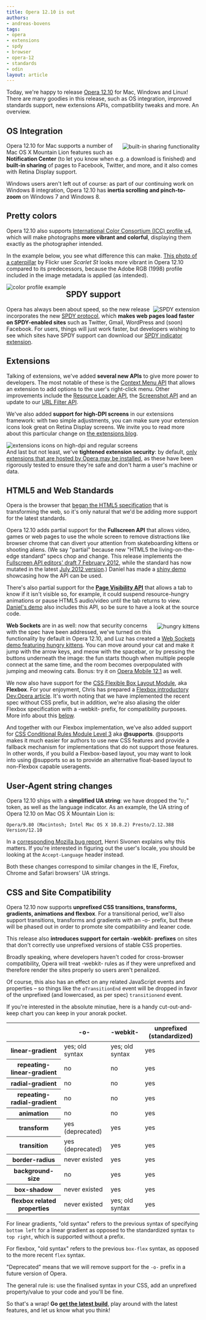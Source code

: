 ```yaml
---
title: Opera 12.10 is out
authors:
- andreas-bovens
tags:
- opera
- extensions
- spdy
- browser
- opera-12
- standards
- odin
layout: article
---
```

<p>Today, we&#39;re happy to release <a href="http://www.opera.com/browser/">Opera 12.10</a> for Mac, Windows and Linux! There are many goodies in this release, such as OS integration, improved standards support, new extensions APIs, compatibility tweaks and more. An overview.</p>

<h2>OS Integration</h2>

<img src="/blog/opera-12-10-is-out/sharing.png" alt="built-in sharing functionality" style="float:right; margin: 2px 0 2px 5px;" />

<p>Opera 12.10 for Mac supports a number of Mac OS X Mountain Lion features such as <strong>Notification Center</strong> (to let you know when e.g. a download is finished) and <strong>built-in sharing</strong> of pages to Facebook, Twitter, and more, and it also comes with Retina Display support.</p>
<p>Windows users aren&#39;t left out of course: as part of our continuing work on Windows 8 integration, Opera 12.10 has <strong>inertia scrolling and pinch-to-zoom</strong> on Windows 7 and Windows 8.</p>

<h2>Pretty colors</h2>

<p>Opera 12.10 also supports <a href="http://www.color.org/version4html.xalter">International Color Consortium (ICC) profile v4</a>, which will make photographs <strong>more vibrant and colorful</strong>, displaying them exactly as the photographer intended.</p>

<p>In the example below, you see what difference this can make. <a href="http://www.flickr.com/photos/scarletst/1145599896/">This photo of a caterpillar</a> by Flickr user <i>Scarlet St</i> looks more vibrant in Opera 12.10 compared to its predecessors, because the Adobe RGB (1998) profile included in the image metadata is applied (as intended).</p>

<img src="/blog/opera-12-10-is-out/color-profiles.jpg" alt="color profile example" style="float:left;" />

<h2>SPDY support</h2>

<img src="/blog/opera-12-10-is-out/0icon_64x64.png" alt="SPDY extension" style="float:right;" />

<p>Opera has always been about speed, so the new release incorporates the new <a href="http://en.wikipedia.org/wiki/SPDY">SPDY protocol</a>, which <strong>makes web pages load faster on SPDY-enabled sites</strong> such as Twitter, Gmail, WordPress and (soon) Facebook. For users, things will just work faster, but developers wishing to see which sites have SPDY support can download our <a href="https://addons.opera.com/en/extensions/details/spdy-indicator/">SPDY indicator extension</a>.</p>

<h2>Extensions</h2>

<p>Talking of extensions, we&#39;ve added <strong>several new APIs</strong> to give more power to developers. The most notable of these is the <a href="http://dev.opera.com/articles/view/extensions-api-contextmenu/">Context Menu API</a> that allows an extension to add options to the user&#39;s right-click menu. Other improvements include the <a href="http://dev.opera.com/articles/view/extensions-api-resourceloader/">Resource Loader API</a>, the <a href="http://dev.opera.com/articles/view/extensions-api-screenshot/">Screenshot API</a> and an update to our <a href="http://dev.opera.com/articles/view/extensions-api-urlfilter/">URL Filter API</a>.</p>

<p>We&#39;ve also added <strong>support for high-DPI screens</strong> in our extensions framework: with two simple adjustments, you can make sure your extension icons look great on Retina Display screens. We invite you to read more about this particular change on <a href="http://my.opera.com/addons/blog/2012/10/24/extensions-icons-vs-high-resolution-displays">the extensions blog</a>.</p>

<img src="/blog/opera-12-10-is-out/0hi-dpi.png" alt="extensions icons on high-dpi and regular screens" style="float:left;" />

<p style="clear:left;">And last but not least, we&#39;ve <strong>tightened extension security</strong>: by default, <a href="http://my.opera.com/desktopteam/blog/2012/09/06/increased-security-when-installing-extensions">only extensions that are hosted by Opera may be installed</a>, as these have been rigorously tested to ensure they&#39;re safe and don&#39;t harm a user&#39;s machine or data.</p>

<h2>HTML5 and Web Standards</h2>

<p>Opera is the browser that <a href="http://www.whatwg.org/specs/web-apps/current-work/multipage/introduction.html#history-1">began the HTML5 specification</a> that is transforming the web, so it&#39;s only natural that we&#39;d be adding more support for the latest standards.</p>

<p>Opera 12.10 adds partial support for the <strong>Fullscreen API</strong> that allows video, games or web pages to use the whole screen to remove distractions like browser chrome that can divert your attention from skateboarding kittens or shooting aliens. (We say &quot;partial&quot; because new &quot;HTML5 the living-on-the-edge standard&quot; specs chop and change. This release implements the <a href="http://dvcs.w3.org/hg/fullscreen/raw-file/529a67b8d9f3/Overview.html" rel="nofollow">Fullscreen API editors&#39; draft 7 February 2012</a>, while the standard has now mutated in the latest <a href="http://dvcs.w3.org/hg/fullscreen/raw-file/tip/Overview.html" rel="nofollow">July 2012 version</a>.) Daniel has made a <a href="http://www.shinydemos.com/flying-tweets/">shiny demo</a> showcasing how the API can be used.</p>

<p>There&#39;s also partial support for the <strong><a href="http://www.w3.org/TR/page-visibility/">Page Visibility API</a></strong> that allows a tab to know if it isn&#39;t visible so, for example, it could suspend resource-hungry animations or pause HTML5 audio/video until the tab returns to view. <a href="http://www.shinydemos.com/flying-tweets/">Daniel&#39;s demo</a> also includes this API, so be sure to have a look at the source code.</p>

<img src="/blog/opera-12-10-is-out/hungry.jpg" alt="hungry kittens" style="float:right; margin: 2px 0 2px 4px" />

<p><strong>Web Sockets</strong> are in as well: now that security concerns with the spec have been addressed, we&#39;ve turned on this functionality by default in Opera 12.10, and Luz has created a <a href="http://hungry-kittens.jit.su/">Web Sockets demo featuring hungry kittens</a>. You can move around your cat and make it jump with the arrow keys, and meow with the spacebar, or by pressing the buttons underneath the image: the fun starts though when multiple people connect at the same time, and the room becomes overpopulated with jumping and meowing cats. Bonus: try it on <a href="https://play.google.com/store/apps/details?id=com.opera.browser">Opera Mobile 12.1</a> as well.</p>

<p>We now also have support for the <a href="http://www.w3.org/TR/css3-flexbox/">CSS Flexible Box Layout Module</a>, aka <strong>Flexbox</strong>. For your enjoyment, Chris has prepared a <a href="http://dev.opera.com/articles/view/flexbox-basics/">Flexbox introductory Dev.Opera article</a>. It&#39;s worth noting that we have implemented the recent spec without CSS prefix, but in addition, we&#39;re also aliasing the older Flexbox specification with a -webkit- prefix, for compatibility purposes. More info about this <a href="#csssitecompat">below</a>.</p>

<p>And together with our Flexbox implementation, we&#39;ve also added support for <a href="http://www.w3.org/TR/css3-conditional/">CSS Conditional Rules Module Level 3</a> aka <strong>@supports</strong>. @supports makes it much easier for authors to use new CSS features and provide a fallback mechanism for implementations that do not support those features. In other words, if you build a Flexbox-based layout, you may want to look into using @supports so as to provide an alternative float-based layout to non-Flexbox capable useragents.</p>

<h2>User-Agent string changes</h2>

<p>Opera 12.10 ships with a <strong>simplified UA string</strong>: we have dropped the &quot;<code>U;</code>&quot; token,  as well as the language indicator. As an example, the UA string of Opera 12.10 on Mac OS X Mountain Lion is:</p>

<pre><code>Opera/9.80 (Macintosh; Intel Mac OS X 10.8.2) Presto/2.12.388 Version/12.10</code></pre>

<p>In a <a href="https://bugzilla.mozilla.org/show_bug.cgi?id=572656#c0">corresponding Mozilla bug report</a>, Henri Sivonen explains why this matters. If you&#39;re interested in figuring out the user&#39;s locale, you should be looking at the <code>Accept-Language</code> header instead.</p>
<p>Both these changes correspond to similar changes in the IE, Firefox, Chrome and Safari browsers&#39; UA strings.</p>

<h2 id="csssitecompat">CSS and Site Compatibility</h2>

<p>Opera 12.10 now supports <strong>unprefixed CSS transitions, transforms, gradients, animations and flexbox</strong>. For a transitional period, we&#39;ll also support transitions, transforms and gradients with an -o- prefix, but these will be phased out in order to promote site compatibility and leaner code.</p>

<p>This release also <strong>introduces support for certain -webkit- prefixes</strong> on sites that don&#39;t correctly use unprefixed versions of stable CSS properties.</p>
<p class="note">Broadly speaking, where developers haven&#39;t coded for cross-browser compatibility, Opera will treat -webkit- rules as if they were unprefixed and therefore render the sites properly so users aren&#39;t penalized.</p>

<p>Of course, this also has an effect on any related JavaScript events and properties – so things like the <code>oTransitionEnd</code> event will be dropped in favor of the unprefixed (and lowercased, as per spec) <code>transitionend</code> event.</p>

<p>If you&#39;re interested in the absolute minutiae, here is a handy cut-out-and-keep chart you can keep in your anorak pocket.</p>

<table id="prefixes">
 <thead>
  <tr>
   <th></th>
   <th id="prefixesColHdr2">-o-</th>
   <th id="prefixesColHdr3">-webkit-</th>
   <th id="prefixesColHdr4">unprefixed (standardized)</th>
  </tr>
 </thead>
 <tbody>
  <tr>
   <th id="prefixesRowHdr2">linear-gradient</th>
   <td headers="prefixesColHdr2 prefixesRowHdr2">yes; old syntax</td>
   <td headers="prefixesColHdr3 prefixesRowHdr2">yes; old syntax</td>
   <td headers="prefixesColHdr4 prefixesRowHdr2">yes</td>
  </tr>
  <tr>
   <th id="prefixesRowHdr2">repeating-linear-gradient</th>
   <td headers="prefixesColHdr2 prefixesRowHdr2">no</td>
   <td headers="prefixesColHdr3 prefixesRowHdr2">no</td>
   <td headers="prefixesColHdr4 prefixesRowHdr2">yes</td>
  </tr>
  <tr>
   <th id="prefixesRowHdr2">radial-gradient</th>
   <td headers="prefixesColHdr2 prefixesRowHdr2">no</td>
   <td headers="prefixesColHdr3 prefixesRowHdr2">no</td>
   <td headers="prefixesColHdr4 prefixesRowHdr2">yes</td>
  </tr>
    <tr>
   <th id="prefixesRowHdr2">repeating-radial-gradient</th>
   <td headers="prefixesColHdr2 prefixesRowHdr2">no</td>
   <td headers="prefixesColHdr3 prefixesRowHdr2">no</td>
   <td headers="prefixesColHdr4 prefixesRowHdr2">yes</td>
  </tr>
  <tr>
   <th id="prefixesRowHdr3">animation</th>
   <td headers="prefixesColHdr2 prefixesRowHdr3">no</td>
   <td headers="prefixesColHdr3 prefixesRowHdr3">no</td>
   <td headers="prefixesColHdr4 prefixesRowHdr3">yes</td>
  </tr>
  <tr>
   <th id="prefixesRowHdr4">transform</th>
   <td headers="prefixesColHdr2 prefixesRowHdr4">yes (deprecated)</td>
   <td headers="prefixesColHdr3 prefixesRowHdr4">yes</td>
   <td headers="prefixesColHdr4 prefixesRowHdr4">yes</td>
  </tr>
  <tr>
   <th id="prefixesRowHdr5">transition</th>
   <td headers="prefixesColHdr2 prefixesRowHdr5">yes (deprecated)</td>
   <td headers="prefixesColHdr3 prefixesRowHdr5">yes</td>
   <td headers="prefixesColHdr4 prefixesRowHdr5">yes</td>
  </tr>
  <tr>
   <th id="prefixesRowHdr6">border-radius</th>
   <td headers="prefixesColHdr2 prefixesRowHdr6">never existed</td>
   <td headers="prefixesColHdr3 prefixesRowHdr6">yes</td>
   <td headers="prefixesColHdr4 prefixesRowHdr6">yes</td>
  </tr>
  <tr>
   <th id="prefixesRowHdr7">background-size</th>
   <td headers="prefixesColHdr2 prefixesRowHdr7">no</td>
   <td headers="prefixesColHdr3 prefixesRowHdr7">yes</td>
   <td headers="prefixesColHdr4 prefixesRowHdr7">yes</td>
  </tr>
  <tr>
   <th id="prefixesRowHdr8">box-shadow</th>
   <td headers="prefixesColHdr2 prefixesRowHdr8">never existed</td>
   <td headers="prefixesColHdr3 prefixesRowHdr8">yes</td>
   <td headers="prefixesColHdr4 prefixesRowHdr8">yes</td>
  </tr>
    <tr>
   <th id="prefixesRowHdr8">flexbox related properties</th>
   <td headers="prefixesColHdr2 prefixesRowHdr9">never existed</td>
   <td headers="prefixesColHdr3 prefixesRowHdr9">yes; old syntax</td>
   <td headers="prefixesColHdr4 prefixesRowHdr9">yes</td>
  </tr>
 </tbody>
</table>

<p>For linear gradients, &quot;old syntax&quot; refers to the previous syntax of specifying <code>bottom left</code> for a linear gradient as opposed to the standardized syntax <code>to top right</code>, which is supported without a prefix.</p>
<p>For flexbox, &quot;old syntax&quot; refers to the previous <code>box-flex</code> syntax, as opposed to the more recent <code>flex</code> syntax.</p>

<p>&quot;Deprecated&quot; means that we will remove support for the <code>-o-</code> prefix in a future version of Opera.</p>

<p class="note">The general rule is: use the finalised syntax in your CSS, add an unprefixed property/value to your code and you&#39;ll be fine.</p>

<p>So that&#39;s a wrap! <strong>Go <a href="http://www.opera.com/browser/">get the latest build</a></strong>, play around with the latest features, and let us know what you think!</p>
